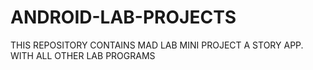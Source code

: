 # ANDROID-LAB-PROJECTS

THIS REPOSITORY CONTAINS MAD LAB MINI PROJECT A STORY APP.
WITH ALL OTHER LAB PROGRAMS
